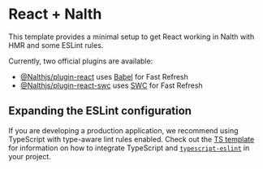 # React + Nalth

This template provides a minimal setup to get React working in Nalth with HMR and some ESLint rules.

Currently, two official plugins are available:

- [@Nalthjs/plugin-react](https://github.com/Nalthjs/Nalth-plugin-react/blob/main/packages/plugin-react) uses [Babel](https://babeljs.io/) for Fast Refresh
- [@Nalthjs/plugin-react-swc](https://github.com/Nalthjs/Nalth-plugin-react/blob/main/packages/plugin-react-swc) uses [SWC](https://swc.rs/) for Fast Refresh

## Expanding the ESLint configuration

If you are developing a production application, we recommend using TypeScript with type-aware lint rules enabled. Check out the [TS template](https://github.com/Nalthjs/Nalth/tree/main/packages/create-nalth/template-react-ts) for information on how to integrate TypeScript and [`typescript-eslint`](https://typescript-eslint.io) in your project.
